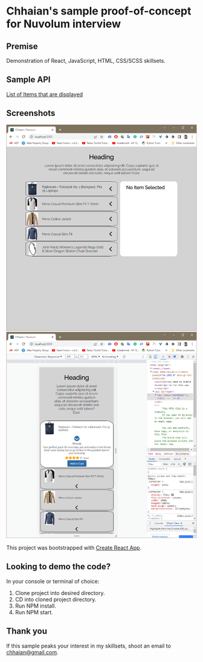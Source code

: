 # Chhaian's sample proof-of-concept for Nuvolum interview

## Premise
Demonstration of React, JavaScript, HTML, CSS/SCSS skillsets.

## Sample API
[List of Items that are displayed](https://fakestoreapi.com/products?limit=5)

## Screenshots
![Desktop Version](/public/screenshot-desktop.png)
![Mobile and Tablet Version](/public/screenshot-mobile-tablet.png)

This project was bootstrapped with [Create React App](https://github.com/facebook/create-react-app).

## Looking to demo the code?
In your console or terminal of choice:
1. Clone project into desired directory.
2. CD into cloned project directory.
3. Run NPM install.
4. Run NPM start.

## Thank you
If this sample peaks your interest in my skillsets, shoot an email to chhaian@gmail.com.